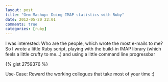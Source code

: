 ```yaml
---
layout: post
title: "Gem Mashup: Doing IMAP statistics with Ruby"
date: 2012-05-20 22:01
comments: true
categories: [ruby]
---
```


I was interested: Who are the people, which wrote the most e-mails to me?
So I wrote a little Ruby script, playing with the build-in IMAP library (which feels a little crufty to me...) and using a little command line progressbar

{% gist 2759376 %}

Use-Case: Reward the working collegues that take most of your time :)

